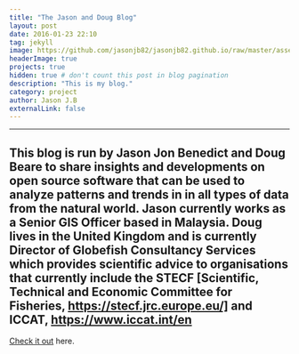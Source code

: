 ```yaml
---
title: "The Jason and Doug Blog"
layout: post
date: 2016-01-23 22:10
tag: jekyll
image: https://github.com/jasonjb82/jasonjb82.github.io/raw/master/assets/screen-shot.png
headerImage: true
projects: true
hidden: true # don't count this post in blog pagination
description: "This is my blog."
category: project
author: Jason J.B
externalLink: false
---
```

---
This blog is run by Jason Jon Benedict and Doug Beare to share insights and developments on open source software that can be used to analyze patterns and trends in in all types of data from the natural world. Jason currently works as a Senior GIS Officer based in Malaysia. Doug lives in the United Kingdom and is currently Director of Globefish Consultancy Services which provides scientific advice to organisations that currently include the STECF [Scientific, Technical and Economic Committee for Fisheries, https://stecf.jrc.europe.eu/] and ICCAT, https://www.iccat.int/en
---

[Check it out](http://jason-doug-climate.blogspot.com/) here.

